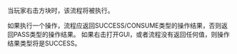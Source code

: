 当玩家右击方块时，该流程将被执行。

如果执行一个操作，流程应返回SUCCESS/CONSUME类型的操作结果，否则返回PASS类型的操作结果。 如果右击打开GUI，或者流程没有返回任何值，则操作结果类型将是SUCCESS。